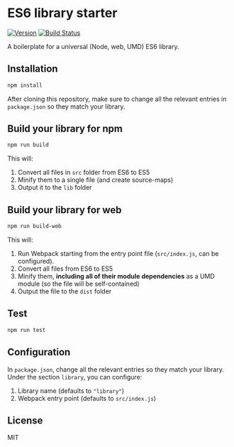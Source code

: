 ES6 library starter
===========

[![Version](http://img.shields.io/npm/v/es6-library-minimal.svg)](https://www.npmjs.org/package/es6-library-minimal)
[![Build Status](https://travis-ci.org/liady/es6-library-minimal.svg?branch=master)](https://travis-ci.org/liady/es6-library-minimal)

A boilerplate for a universal (Node, web, UMD) ES6 library.

## Installation
```sh
npm install
```
After cloning this repository, make sure to change all the relevant entries in `package.json` so they match your library.

## Build your library for npm
```sh
npm run build
```
This will:
 1. Convert all files in `src` folder from ES6 to ES5
 2. Minify them to a single file (and create source-maps)
 3. Output it to the `lib` folder

## Build your library for web
```sh
npm run build-web
```
This will:
 1. Run Webpack starting from the entry point file (`src/index.js`, can be configured).
 2. Convert all files from ES6 to ES5
 3. Minify them, **including all of their module dependencies** as a UMD module (so the file will be self-contained)
 4. Output the file to the `dist` folder

## Test
```sh
npm run test
```

## Configuration
In `package.json`, change all the relevant entries so they match your library.
Under the section `library`, you can configure:
 1. Library name (defaults to `"library"`)
 2. Webpack entry point (defaults to `src/index.js`)

## License
MIT
